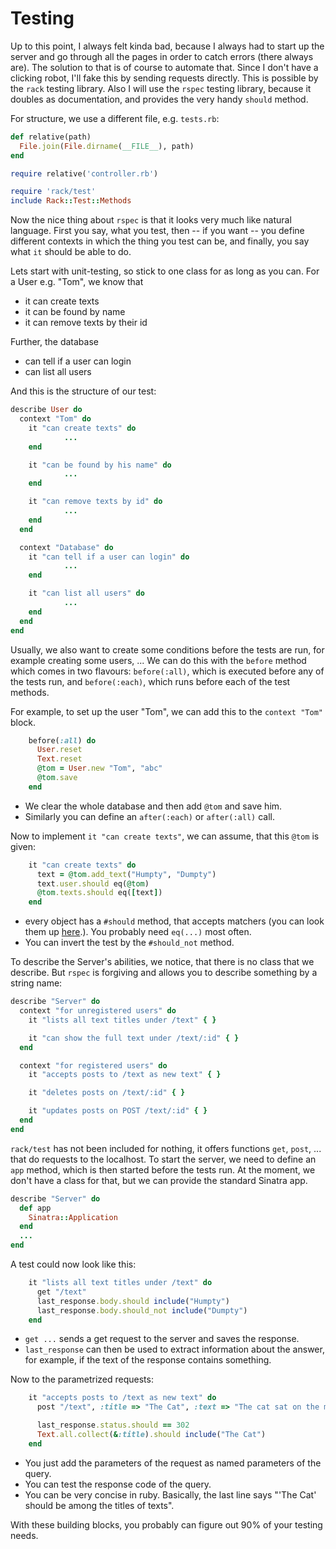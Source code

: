 # Testing

Up to this point, I always felt kinda bad, because I always had to start up the
server and go through all the pages in order to catch errors (there always are).
The solution to that is of course to automate that. Since I don't have a
clicking robot, I'll fake this by sending requests directly. This is possible
by the `rack` testing library. Also I will use the `rspec` testing library,
because it doubles as documentation, and provides the very handy `should`
method.

For structure, we use a different file, e.g. `tests.rb`:

```ruby
def relative(path)
  File.join(File.dirname(__FILE__), path)
end

require relative('controller.rb')

require 'rack/test'
include Rack::Test::Methods
```

Now the nice thing about `rspec` is that it looks very much like natural
language. First you say, what you test, then -- if you want -- you define
different contexts in which the thing you test can be, and finally, you say
what `it` should be able to do.

Lets start with unit-testing, so stick to one class for as long as you can.
For a User e.g. "Tom", we know that

* it can create texts
* it can be found by name
* it can remove texts by their id

Further, the database

* can tell if a user can login
* can list all users

And this is the structure of our test: 

```ruby
describe User do
  context "Tom" do
    it "can create texts" do
			...
    end

    it "can be found by his name" do
			...
    end

    it "can remove texts by id" do
			...
    end
  end

  context "Database" do
    it "can tell if a user can login" do
			...
    end

    it "can list all users" do
			...
    end
  end
end
```

Usually, we also want to create some conditions before the tests are run, for
example creating some users, ... We can do this with the `before` method which
comes in two flavours: `before(:all)`, which is executed before any of the
tests run, and `before(:each)`, which runs before each of the test methods.

For example, to set up the user "Tom", we can add this to the `context "Tom"`
block.

```ruby
    before(:all) do
      User.reset
      Text.reset
      @tom = User.new "Tom", "abc"
      @tom.save
    end
```

* We clear the whole database and then add `@tom` and save him.
* Similarly you can define an `after(:each)` or `after(:all)` call.

Now to implement `it "can create texts"`, we can assume, that this `@tom` is
given:

```ruby 
    it "can create texts" do
      text = @tom.add_text("Humpty", "Dumpty")
      text.user.should eq(@tom)
      @tom.texts.should eq([text])
    end
```

* every object has a `#should` method, that accepts matchers (you can look
	them up [here](http://rubydoc.info/gems/rspec-expectations/2.4.0/RSpec/Matchers).).
  You probably need `eq(...)` most often.
* You can invert the test by the ```#should_not``` method.

To describe the Server's abilities, we notice, that there is no class that we
describe. But `rspec` is forgiving and allows you to describe something by a
string name:

```ruby
describe "Server" do
  context "for unregistered users" do
    it "lists all text titles under /text" { }

    it "can show the full text under /text/:id" { }
  end

  context "for registered users" do
    it "accepts posts to /text as new text" { }

    it "deletes posts on /text/:id" { }

    it "updates posts on POST /text/:id" { }
  end
end
```

`rack/test` has not been included for nothing, it offers functions `get`,
`post`, ... that do requests to the localhost. To start the server, we need to
define an `app` method, which is then started before the tests run. At the
moment, we don't have a class for that, but we can provide the standard
Sinatra app.

```ruby
describe "Server" do
  def app
    Sinatra::Application
  end
  ...
end
```

A test could now look like this:

```ruby
    it "lists all text titles under /text" do
      get "/text"
      last_response.body.should include("Humpty")
      last_response.body.should_not include("Dumpty")
    end
```

* `get ...` sends a get request to the server and saves the response.
* ```last_response``` can then be used to extract information about the
	answer, for example, if the text of the response contains something.

Now to the parametrized requests:

```ruby
    it "accepts posts to /text as new text" do
      post "/text", :title => "The Cat", :text => "The cat sat on the mat"

      last_response.status.should == 302
      Text.all.collect(&:title).should include("The Cat")
    end
```

* You just add the parameters of the request as named parameters of the query. 
* You can test the response code of the query.
* You can be very concise in ruby. Basically, the last line says "'The Cat'
	should be among the titles of texts".

With these building blocks, you probably can figure out 90% of your testing
needs.
